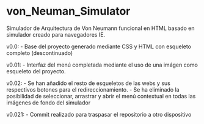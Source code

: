 # von_Neuman_Simulator
Simulador de Arquitectura de Von Neumann funcional en HTML basado en simulador creado para navegadores IE.

v0.0:
    - Base del proyecto generado mediante CSS y HTML con esqueleto completo (descontinuado)

v0.01:
    - Interfaz del menú completada mediante el uso de una imágen como esqueleto del proyecto.

v0.02:
    - Se han añadido el resto de esqueletos de las webs y sus respectivos botones para el redireccionamiento.
    - Se ha eliminado la posibilidad de seleccionar, arrastrar y abrir el menú contextual en todas las imágenes de fondo del simulador

v0.021:
    - Commit realizado para traspasar el repositorio a otro dispositivo